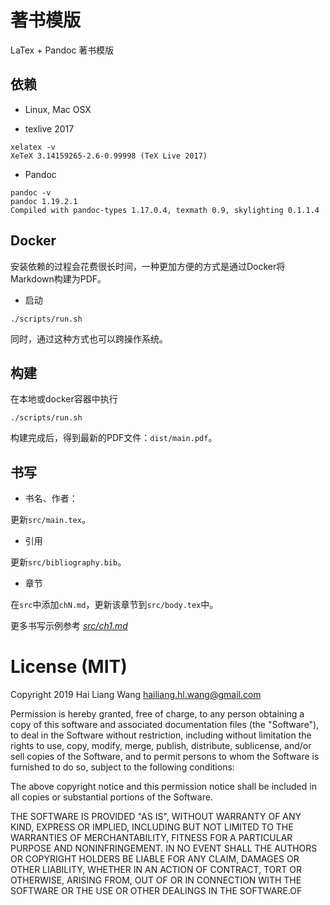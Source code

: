 # 著书模版

LaTex + Pandoc 著书模版

## 依赖

* Linux, Mac OSX

* texlive 2017

```
xelatex -v
XeTeX 3.14159265-2.6-0.99998 (TeX Live 2017)
```

* Pandoc

```
pandoc -v
pandoc 1.19.2.1
Compiled with pandoc-types 1.17.0.4, texmath 0.9, skylighting 0.1.1.4
```

## Docker

安装依赖的过程会花费很长时间，一种更加方便的方式是通过Docker将Markdown构建为PDF。

* 启动

```
./scripts/run.sh
```

同时，通过这种方式也可以跨操作系统。

## 构建

在本地或docker容器中执行

```
./scripts/run.sh
```

构建完成后，得到最新的PDF文件：`dist/main.pdf`。


## 书写

* 书名、作者：

更新`src/main.tex`。

* 引用

更新`src/bibliography.bib`。

* 章节

在`src`中添加`chN.md`，更新该章节到`src/body.tex`中。


更多书写示例参考 [*src/ch1.md*](./src/ch1.md)


# License (MIT)

Copyright 2019 Hai Liang Wang <hailiang.hl.wang@gmail.com> 

Permission is hereby granted, free of charge, to any person obtaining a copy of this software and associated documentation files (the "Software"), to deal in the Software without restriction, including without limitation the rights to use, copy, modify, merge, publish, distribute, sublicense, and/or sell copies of the Software, and to permit persons to whom the Software is furnished to do so, subject to the following conditions:

The above copyright notice and this permission notice shall be included in all copies or substantial portions of the Software.

THE SOFTWARE IS PROVIDED "AS IS", WITHOUT WARRANTY OF ANY KIND, EXPRESS OR IMPLIED, INCLUDING BUT NOT LIMITED TO THE WARRANTIES OF MERCHANTABILITY, FITNESS FOR A PARTICULAR PURPOSE AND NONINFRINGEMENT. IN NO EVENT SHALL THE AUTHORS OR COPYRIGHT HOLDERS BE LIABLE FOR ANY CLAIM, DAMAGES OR OTHER LIABILITY, WHETHER IN AN ACTION OF CONTRACT, TORT OR OTHERWISE, ARISING FROM, OUT OF OR IN CONNECTION WITH THE SOFTWARE OR THE USE OR OTHER DEALINGS IN THE SOFTWARE.OF


